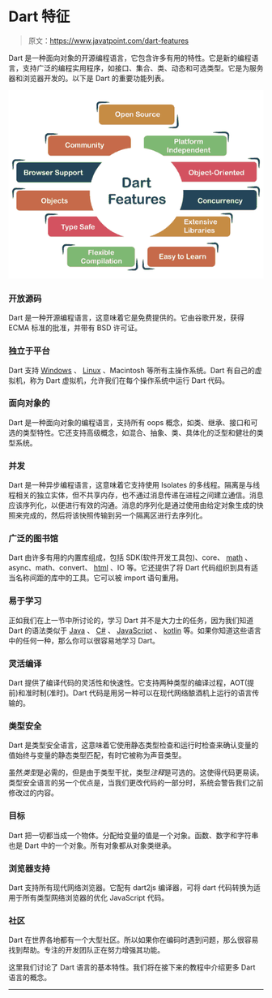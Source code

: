 # Dart 特征

> 原文：<https://www.javatpoint.com/dart-features>

Dart 是一种面向对象的开源编程语言，它包含许多有用的特性。它是新的编程语言，支持广泛的编程实用程序，如接口、集合、类、动态和可选类型。它是为服务器和浏览器开发的。以下是 Dart 的重要功能列表。

![Dart Features](img/8d5e46500d61fd61014337fbfb544be8.png)

### 开放源码

Dart 是一种开源编程语言，这意味着它是免费提供的。它由谷歌开发，获得 ECMA 标准的批准，并带有 BSD 许可证。

### 独立于平台

Dart 支持 [Windows](https://www.javatpoint.com/windows) 、 [Linux](https://www.javatpoint.com/linux-tutorial) 、Macintosh 等所有主操作系统。Dart 有自己的虚拟机，称为 Dart 虚拟机，允许我们在每个操作系统中运行 Dart 代码。

### 面向对象的

Dart 是一种面向对象的编程语言，支持所有 oops 概念，如类、继承、接口和可选的类型特性。它还支持高级概念，如混合、抽象、类、具体化的泛型和健壮的类型系统。

### 并发

Dart 是一种异步编程语言，这意味着它支持使用 Isolates 的多线程。隔离是与线程相关的独立实体，但不共享内存，也不通过消息传递在进程之间建立通信。消息应该序列化，以便进行有效的沟通。消息的序列化是通过使用由给定对象生成的快照来完成的，然后将该快照传输到另一个隔离区进行去序列化。

### 广泛的图书馆

Dart 由许多有用的内置库组成，包括 SDK(软件开发工具包)、core、 [math](https://www.javatpoint.com/math) 、async、math、convert、 [html](https://www.javatpoint.com/html-tutorial) 、IO 等。它还提供了将 Dart 代码组织到具有适当名称间距的库中的工具。它可以被 import 语句重用。

### 易于学习

正如我们在上一节中所讨论的，学习 Dart 并不是大力士的任务，因为我们知道 Dart 的语法类似于 [Java](https://www.javatpoint.com/java-tutorial) 、 [C#](https://www.javatpoint.com/c-sharp-tutorial) 、 [JavaScript](https://www.javatpoint.com/javascript-tutorial) 、 [kotlin](https://www.javatpoint.com/kotlin-tutorial) 等。如果你知道这些语言中的任何一种，那么你可以很容易地学习 Dart。

### 灵活编译

Dart 提供了编译代码的灵活性和快速性。它支持两种类型的编译过程，AOT(提前)和准时制(准时)。Dart 代码是用另一种可以在现代网络酿酒机上运行的语言传输的。

### 类型安全

Dart 是类型安全语言，这意味着它使用静态类型检查和运行时检查来确认变量的值始终与变量的静态类型匹配，有时它被称为声音类型。

虽然*类型*是必需的，但是由于类型干扰，类型*注释*是可选的。这使得代码更易读。类型安全语言的另一个优点是，当我们更改代码的一部分时，系统会警告我们之前修改过的内容。

### 目标

Dart 把一切都当成一个物体。分配给变量的值是一个对象。函数、数字和字符串也是 Dart 中的一个对象。所有对象都从对象类继承。

### 浏览器支持

Dart 支持所有现代网络浏览器。它配有 dart2js 编译器，可将 dart 代码转换为适用于所有类型网络浏览器的优化 JavaScript 代码。

### 社区

Dart 在世界各地都有一个大型社区。所以如果你在编码时遇到问题，那么很容易找到帮助。专注的开发团队正在努力增强其功能。

这里我们讨论了 Dart 语言的基本特性。我们将在接下来的教程中介绍更多 Dart 语言的概念。

* * *